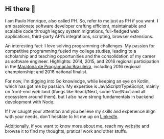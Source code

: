## Hi there 👋

I am Paulo Henrique, also called PH. So, refer to me just as PH if you want. I am passionate software developer crafting efficient, maintainable and scalable code through legacy system migrations, full-fledged web applications, third-party API’s integrations, scripting, browser extensions.

An interesting fact: I love solving programming challenges. My passion for competitive programming fueled my college studies, leading to a scholarship and teaching opportunities and the consolidation of my career as software engineer. Highlights: 2014, 2015, and 2016 regional participation in the [Maratona de Programação Brasileira](https://maratona.sbc.org.br/), including 2016 regional championship; and 2016 national finalist.

For now, I’m digging into Go knowledge, while keeping an eye on Kotlin, which has got me by passion. My expertise is JavaScript/TypeScript, mainly on front-end web land (things like React/Next, some Vue/Nuxt and all ecosystem around them), but I also have strong fundamentals in backend development with Node.

If I've caught your attention and you believe my skills and experience align with your needs, don't hesitate to hit me up on [LinkedIn](https://www.linkedin.com/in/phenrique7/).

Additionally, if you want to know more about me, reach my [website](https://phenrique.me/) and browse it to find my thoughts, pratical work and other stuffs.
